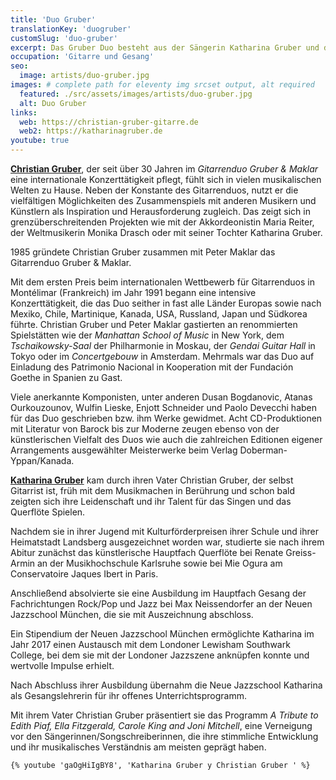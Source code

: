 ```yaml
---
title: 'Duo Gruber'
translationKey: 'duogruber'
customSlug: 'duo-gruber'
excerpt: Das Gruber Duo besteht aus der Sängerin Katharina Gruber und dem Gitarristen Christian Gruber, Vater und Tochter und international bekannte und preisgekrönte Künstler.
occupation: 'Gitarre und Gesang'
seo:
  image: artists/duo-gruber.jpg
images: # complete path for eleventy img srcset output, alt required
  featured: ./src/assets/images/artists/duo-gruber.jpg
  alt: Duo Gruber
links:
  web: https://christian-gruber-gitarre.de
  web2: https://katharinagruber.de
youtube: true
---
```


**[Christian Gruber](https://www.fundaciongoethe.org/de/kuenstler/christian-gruber/)**, der seit über 30 Jahren im _Gitarrenduo Gruber &amp; Maklar_ eine internationale Konzerttätigkeit pflegt, fühlt sich in vielen musikalischen Welten zu Hause. Neben der Konstante des Gitarrenduos, nutzt er die vielfältigen Möglichkeiten des Zusammenspiels mit anderen Musikern und Künstlern als Inspiration und Herausforderung zugleich. Das zeigt sich in grenzüberschreitenden Projekten wie mit der Akkordeonistin Maria Reiter, der Weltmusikerin Monika Drasch oder mit seiner Tochter Katharina Gruber.

1985 gründete Christian Gruber zusammen mit Peter Maklar das Gitarrenduo Gruber &amp; Maklar.

Mit dem ersten Preis beim internationalen Wettbewerb für Gitarrenduos in Montélimar (Frankreich) im Jahr 1991 begann eine intensive Konzerttätigkeit, die das Duo seither in fast alle Länder Europas sowie nach Mexiko, Chile, Martinique, Kanada, USA, Russland, Japan und Südkorea führte. Christian Gruber und Peter Maklar gastierten an renommierten Spielstätten wie der _Manhattan School of Music_ in New York, dem _Tschaikowsky-Saal_ der Philharmonie in Moskau, der _Gendai Guitar Hall_ in Tokyo oder im _Concertgebouw_ in Amsterdam. Mehrmals war das Duo auf Einladung des Patrimonio Nacional in Kooperation mit der Fundación Goethe in Spanien zu Gast.

Viele anerkannte Komponisten, unter anderen Dusan Bogdanovic, Atanas Ourkouzounov, Wulfin Lieske, Enjott Schneider und Paolo Devecchi haben für das Duo geschrieben bzw. ihm Werke gewidmet. Acht CD-Produktionen mit Literatur von Barock bis zur Moderne zeugen ebenso von der künstlerischen Vielfalt des Duos wie auch die zahlreichen Editionen eigener Arrangements ausgewählter Meisterwerke beim Verlag Doberman-Yppan/Kanada.

**[Katharina Gruber](https://www.fundaciongoethe.org/de/kuenstler/katharina-gruber/)** kam durch ihren Vater Christian Gruber, der selbst Gitarrist ist, früh mit dem Musikmachen in Berührung und schon bald zeigten sich ihre Leidenschaft und ihr Talent für das Singen und das Querflöte Spielen.

Nachdem sie in ihrer Jugend mit Kulturförderpreisen ihrer Schule und ihrer Heimatstadt Landsberg ausgezeichnet worden war, studierte sie nach ihrem Abitur zunächst das künstlerische Hauptfach Querflöte bei Renate Greiss-Armin an der Musikhochschule Karlsruhe sowie bei Mie Ogura am Conservatoire Jaques Ibert in Paris.

Anschließend absolvierte sie eine Ausbildung im Hauptfach Gesang der Fachrichtungen Rock/Pop und Jazz bei Max Neissendorfer an der Neuen Jazzschool München, die sie mit Auszeichnung abschloss.

Ein Stipendium der Neuen Jazzschool München ermöglichte Katharina im Jahr 2017 einen Austausch mit dem Londoner Lewisham Southwark College, bei dem sie mit der Londoner Jazzszene anknüpfen konnte und wertvolle Impulse erhielt.

Nach Abschluss ihrer Ausbildung übernahm die Neue Jazzschool Katharina als Gesangslehrerin für ihr offenes Unterrichtsprogramm.

Mit ihrem Vater Christian Gruber präsentiert sie das Programm _A Tribute to Edith Piaf, Ella Fitzgerald, Carole King and Joni Mitchell_, eine Verneigung vor den Sängerinnen/Songschreiberinnen, die ihre stimmliche Entwicklung und ihr musikalisches Verständnis am meisten geprägt haben.

    {% youtube 'gaOgHiIgBY8', 'Katharina Gruber y Christian Gruber ' %}
